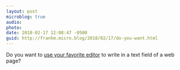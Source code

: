 ```yaml
---
layout: post
microblog: true
audio: 
photo: 
date: 2018-02-17 12:08:47 -0500
guid: http://frankm.micro.blog/2018/02/17/do-you-want.html
---
```

Do you want to  [use your favorite editor](https://github.com/GhostText/GhostText) to write in a text field of a web page? 

